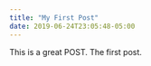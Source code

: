 ```yaml
---
title: "My First Post"
date: 2019-06-24T23:05:48-05:00
---
```


This is a great POST.  The first post.

<script src="/js/test.js" />